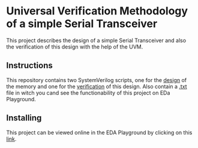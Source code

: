 # Universal Verification Methodology of a simple Serial Transceiver
This project describes the design of a simple Serial Transceiver and also the verification of this design with the help of the UVM.

## Instructions
This repository contains two SystemVerilog scripts, one for the [design](https://github.com/SamiIonesi/SerialTransceiver_UVM/blob/main/Design.sv) of the memory and one for the [verification](https://github.com/SamiIonesi/SerialTransceiver_UVM/blob/main/Testbench.sv) of this design. Also contain a [.txt](https://github.com/SamiIonesi/SerialTransceiver_UVM/blob/main/Verification_SerialTransceiver.txt) file in witch you cand see the functionability of this project on EDa Playground. 

## Installing
This project can be viewed online in the EDA Playground by clicking on this [link](https://edaplayground.com/x/tLLt).
